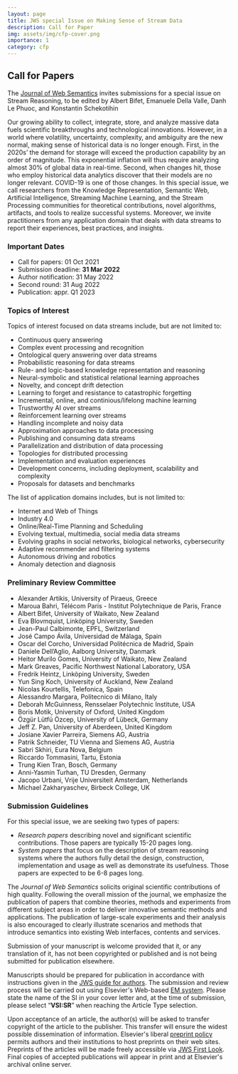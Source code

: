 ```yaml
---
layout: page
title: JWS special Issue on Making Sense of Stream Data
description: Call for Paper
img: assets/img/cfp-cover.png
importance: 1
category: cfp
---
```



## Call for Papers

The [Journal of Web Semantics](https://www.journals.elsevier.com/journal-of-web-semantics/) invites submissions for a special issue on Stream Reasoning, to be edited by Albert Bifet, Emanuele Della Valle, Danh Le Phuoc, and Konstantin Schekotihin

Our growing ability to collect, integrate, store, and analyze massive data fuels scientific breakthroughs and technological innovations. However, in a world where volatility, uncertainty, complexity, and ambiguity are the new normal, making sense of historical data is no longer enough. First, in the 2020s’ the demand for storage will exceed the production capability by an order of magnitude. This exponential inflation will thus require analyzing almost 30% of global data in real-time. Second, when changes hit, those who employ historical data analytics discover that their models are no longer relevant. COVID-19 is one of those changes. In this special issue, we call researchers from the Knowledge Representation, Semantic Web, Artificial Intelligence, Streaming Machine Learning, and the Stream Processing communities for theoretical contributions, novel algorithms, artifacts, and tools to realize successful systems. Moreover, we invite practitioners from any application domain that deals with data streams to report their experiences, best practices, and insights.

### Important Dates

- Call for papers:      01 Oct 2021
- Submission deadline: **31 Mar 2022**
- Author notification:  31 May 2022
- Second round:         31 Aug 2022
- Publication:          appr. Q1 2023

### Topics of Interest

Topics of interest focused on data streams include, but are not limited to:

- Continuous query answering
- Complex event processing and recognition
- Ontological query answering over data streams
- Probabilistic reasoning for data streams
- Rule- and logic-based knowledge representation and reasoning
- Neural-symbolic and statistical relational learning approaches
- Novelty, and concept drift detection
- Learning to forget and resistance to catastrophic forgetting
- Incremental, online, and continious/lifelong machine learning
- Trustworthy AI over streams
- Reinforcement learning over streams
- Handling incomplete and noisy data
- Approximation approaches to data processing
- Publishing and consuming data streams
- Parallelization and distribution of data processing
- Topologies for distributed processing
- Implementation and evaluation experiences
- Development concerns, including deployment, scalability and complexity
- Proposals for datasets and benchmarks

The list of application domains includes, but is not limited to:

- Internet and Web of Things
- Industry 4.0
- Online/Real-Time Planning and Scheduling
- Evolving textual, multimedia, social media data streams
- Evolving graphs in social networks, biological networks, cybersecurity
- Adaptive recommender and filtering systems
- Autonomous driving and robotics
- Anomaly detection and diagnosis

### Preliminary Review Committee

- Alexander Artikis, University of Piraeus, Greece
- Maroua  Bahri, Télécom Paris - Institut Polytechnique de Paris, France
- Albert Bifet, University of Waikato, New Zealand
- Eva Blovmquist, Linköping University, Sweden
- Jean-Paul Calbimonte, EPFL, Switzerland
- José Campo Ávila, Universidad de Málaga, Spain
- Oscar del Corcho, Universidad Politécnica de Madrid, Spain
- Daniele Dell’Aglio, Aalborg University, Danmark
- Heitor Murilo Gomes, University of Waikato, New Zealand
- Mark Greaves, Pacific Northwest National Laboratory, USA
- Fredrik Heintz, Linköping University, Sweden
- Yun Sing Koch, University of Auckland, New Zealand
- Nicolas Kourtellis, Telefonica, Spain
- Alessandro Margara, Politecnico di Milano, Italy
- Deborah McGuinness, Rensselaer Polytechnic Institute, USA
- Boris Motik, University of Oxford, United Kingdom
- Özgür Lütfü Özcep, University of Lübeck, Germany
- Jeff Z. Pan, University of Aberdeen, United Kingdom
- Josiane Xavier Parreira, Siemens AG, Austria
- Patrik Schneider, TU Vienna and Siemens AG, Austria
- Sabri Skhiri, Eura Nova, Belgium
- Riccardo Tommasini, Tartu, Estonia
- Trung Kien Tran, Bosch, Germany
- Anni-Yasmin Turhan, TU Dresden, Germany
- Jacopo Urbani, Vrije Universiteit Amsterdam, Netherlands
- Michael Zakharyaschev, Birbeck College, UK

### Submission Guidelines

For this special issue, we are seeking two types of papers:

- _Research papers_ describing novel and significant scientific contributions. Those papers are typically 15-20 pages long.
- _System papers_ that focus on the description of stream reasoning systems where the authors fully detail the design, construction, implementation and usage as well as demonstrate its usefulness. Those papers are expected to be 6-8 pages long. 

The _Journal of Web Semantics_ solicits original scientific contributions of high quality. Following the overall mission of the journal, we emphasize the publication of papers that combine theories, methods and experiments from different subject areas in order to deliver innovative semantic methods and applications. The publication of large-scale experiments and their analysis is also encouraged to clearly illustrate scenarios and methods that introduce semantics into existing Web interfaces, contents and services.

Submission of your manuscript is welcome provided that it, or any translation of it, has not been copyrighted or published and is not being submitted for publication elsewhere.

Manuscripts should be prepared for publication in accordance with instructions given in the [JWS guide for authors](http://www.elsevier.com/journals/journal-of-web-semantics/1570-8268/guide-for-authors). The submission and review process will be carried out using Elsevier's Web-based [EM system](https://www.editorialmanager.com/JOWS/default.aspx). Please state the name of the SI in your cover letter and, at the time of submission, please select “**VSI:SR**” when reaching the Article Type selection.

Upon acceptance of an article, the author(s) will be asked to transfer copyright of the article to the publisher. This transfer will ensure the widest possible dissemination of information. Elsevier's liberal [preprint policy](https://www.elsevier.com/authors/journal-authors/submit-your-paper/sharing-and-promoting-your-article) permits authors and their institutions to host preprints on their web sites. Preprints of the articles will be made freely accessible via [JWS First Look](https://papers.ssrn.com/sol3/JELJOUR_Results.cfm?form_name=journalbrowse&journal_id=3169691). Final copies of accepted publications will appear in print and at Elsevier's archival online server.
